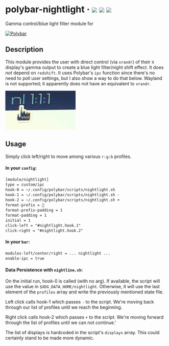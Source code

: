 # polybar-nightlight &middot; ![](https://img.shields.io/badge/Linux-d.svg?logoWidth=48.25&labelColor=f6f6f6&style=for-the-badge&color=fcc624&logo=Linux) ![](https://img.shields.io/badge/bash-d.svg?logoWidth=41&labelColor=f6f6f6&style=for-the-badge&color=4eaa25&logo=GNU%20Bash) ![](https://img.shields.io/badge/Xorg-d.svg?logoWidth=43&labelColor=f6f6f6&style=for-the-badge&color=f28834&logo=X.Org)

Gamma control/blue light filter module for

[![Polybar](https://github.com/polybar/polybar/blob/master/banner.png)](https://github.com/polybar/polybar)


## Description
This module provides the user with direct control (via `xrandr`) of their `X` display's gamma output to create a blue light filter/night shift effect. It does *not* depend on `redshift`. It uses Polybar's `ipc` function since there's no need to poll user settings, but I also show a way to do that below. Wayland is not supported; it apparently does not have an equivalent to `xrandr`.

![screenshot](screenshot.gif)


## Usage
Simply click left/right to move among various `r:g:b` profiles. 

#### In your `config`:
```
[module/nightlight]
type = custom/ipc
hook-0 = ~/.config/polybar/scripts/nightlight.sh
hook-1 = ~/.config/polybar/scripts/nightlight.sh -
hook-2 = ~/.config/polybar/scripts/nightlight.sh +
format-prefix = 󰌵 
format-prefix-padding = 1
format-padding = 1
initial = 1
click-left = "#nightlight.hook.1"
click-right = "#nightlight.hook.2"
```

#### In your `bar`:
```
modules-left/center/right = ... nightlight ... 
enable-ipc = true
```

#### Data Persistence with `nightline.sh`:
On the initial run, hook-0 is called (with no arg). If available, the script will use the value in `$XDG_DATA_HOME/nightlight`. Otherwise, it will use the last element of the `profiles` array and write the previously mentioned state file.

Left click calls hook-1 which passes `-` to the script. We're moving back through our list of profiles until we reach the beginning.

Right click calls hook-2 which passes `+` to the script. We're moving forward through the list of profiles until we can not continue.'

The list of displays is hardcoded in the script's `displays` array. This could certainly stand to be made more dynamic.
